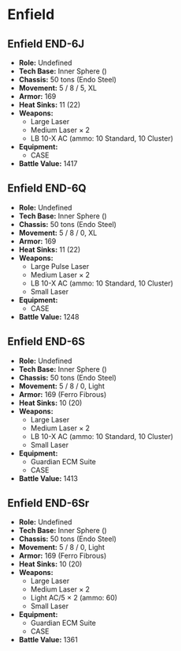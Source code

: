 # Enfield
## Enfield END-6J
- **Role:** Undefined
- **Tech Base:** Inner Sphere ()
- **Chassis:** 50 tons (Endo Steel)
- **Movement:** 5 / 8 / 5, XL
- **Armor:** 169
- **Heat Sinks:** 11 (22)
- **Weapons:**
  - Large Laser
  - Medium Laser × 2
  - LB 10-X AC (ammo: 10 Standard, 10 Cluster)
- **Equipment:**
  - CASE
- **Battle Value:** 1417

## Enfield END-6Q
- **Role:** Undefined
- **Tech Base:** Inner Sphere ()
- **Chassis:** 50 tons (Endo Steel)
- **Movement:** 5 / 8 / 0, XL
- **Armor:** 169
- **Heat Sinks:** 11 (22)
- **Weapons:**
  - Large Pulse Laser
  - Medium Laser × 2
  - LB 10-X AC (ammo: 10 Standard, 10 Cluster)
  - Small Laser
- **Equipment:**
  - CASE
- **Battle Value:** 1248

## Enfield END-6S
- **Role:** Undefined
- **Tech Base:** Inner Sphere ()
- **Chassis:** 50 tons (Endo Steel)
- **Movement:** 5 / 8 / 0, Light
- **Armor:** 169 (Ferro Fibrous)
- **Heat Sinks:** 10 (20)
- **Weapons:**
  - Large Laser
  - Medium Laser × 2
  - LB 10-X AC (ammo: 10 Standard, 10 Cluster)
  - Small Laser
- **Equipment:**
  - Guardian ECM Suite
  - CASE
- **Battle Value:** 1413

## Enfield END-6Sr
- **Role:** Undefined
- **Tech Base:** Inner Sphere ()
- **Chassis:** 50 tons (Endo Steel)
- **Movement:** 5 / 8 / 0, Light
- **Armor:** 169 (Ferro Fibrous)
- **Heat Sinks:** 10 (20)
- **Weapons:**
  - Large Laser
  - Medium Laser × 2
  - Light AC/5 × 2 (ammo: 60)
  - Small Laser
- **Equipment:**
  - Guardian ECM Suite
  - CASE
- **Battle Value:** 1361

